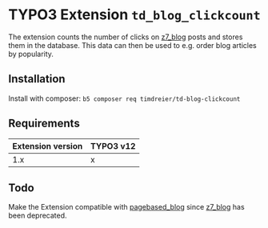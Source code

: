 # TYPO3 Extension `td_blog_clickcount`

The extension counts the number of clicks on [z7_blog](https://github.com/zeroseven/z7_blog) posts and stores them in the database. This data can then be used to e.g. order blog articles by popularity.

## Installation

Install with composer: `b5 composer req timdreier/td-blog-clickcount`

## Requirements

| Extension version | TYPO3 v12 |
|-------------------|-----------|
| 1.x               | x         |

## Todo
Make the Extension compatible with [pagebased_blog](https://github.com/zeroseven/pagebased_blog) since [z7_blog](https://github.com/zeroseven/z7_blog) has been deprecated.
